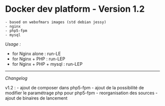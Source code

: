 Docker dev platform - Version 1.2
=============================================================

	- based on webofmars images (std debian jessy)
	- nginx
    - php5-fpm
	- mysql


*Usage :*

- for Nginx alone         : run-LE
- for Nginx + PHP         : run-LEP
- for Nginx + PHP + mysql : run-LEP


---
*Changelog*

v1.2 :
    - ajout de composer dans php5-fpm
    - ajout de la possibilité de modifier le paramétrage php pour php5-fpm
    - reorganisation des sources
    - ajout de binaires de lancement
